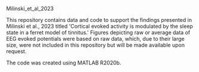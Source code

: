 Milinski_et_al_2023

This repository contains data and code to support the findings presented in Milinski et al., 2023 titled 'Cortical evoked activity is modulated by the sleep state in a ferret model of tinnitus.'
Figures depicting raw or average data of EEG evoked potentials were based on raw data, which, due to their large size, were not included in this repository but will be made available upon request.

The code was created using MATLAB R2020b.
